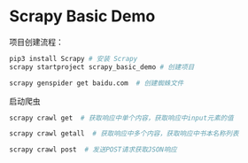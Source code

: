 # Scrapy Basic Demo

项目创建流程：

```bash
pip3 install Scrapy # 安装 Scrapy
scrapy startproject scrapy_basic_demo # 创建项目

scrapy genspider get baidu.com  # 创建蜘蛛文件
```


启动爬虫

```bash
scrapy crawl get  # 获取响应中单个内容，获取响应中input元素的值

scrapy crawl getall  # 获取响应中多个内容，获取响应中书本名称列表

scrapy crawl post  # 发送POST请求获取JSON响应
```